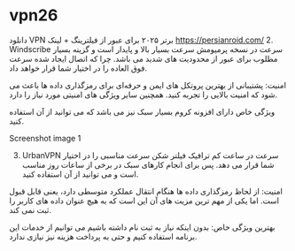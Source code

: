 # vpn26
دانلود VPN برتر ۲۰۲۵ برای عبور از فیلترینگ + لینک
https://persianroid.com/
2. Windscribe
سرعت
در نسخه پرمیومش سرعت بسیار بالا و پایدار است و گزینه بسیار مطلوب برای عبور از محدودیت‌ های شدید می‌ باشد. چرا که اتصال ایجاد شده سرعت فوق العاده را در اختیار شما قرار خواهد داد.

امنیت:
پشتیبانی از بهترین پروتکل‌ های ایمن و حرفه‌ای برای رمزگذاری داده‌ ها باعث می‌ شود که امنیت بالایی را تجربه کنید. همچنین سایر ویژگی‌ های امنیتی مورد نیاز را دارد.

ویژگی خاص
دارای افزونه کروم بسیار سبک نیز می‌ باشد که می‌ توانید از آن استفاده کنید.

Screenshot image 1

3. UrbanVPN
سرعت
در ساعت کم ترافیک فیلتر شکن سرعت مناسبی را در اختیار شما قرار می‌ دهد. پس برای انجام کارهای سبک در برخی از ساعات روز مناسب است و می‌ توانید از آن استفاده کنید.

امنیت:
از لحاظ رمزگذاری داده‌ ها هنگام انتقال عملکرد متوسطی دارد، یعنی قابل قبول است. اما یکی از مهم‌ ترین مزیت‌ های آن این است که به هیچ عنوان داده‌ های کاربر را ثبت نمی‌ کند.

بهترین ویژگی خاص:
بدون اینکه نیاز به ثبت نام داشته باشیم می‌ توانیم از خدمات این برنامه استفاده کنیم و حتی به پرداخت هزینه نیز نیازی ندارد.

